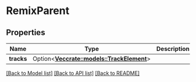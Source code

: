 # RemixParent

## Properties

Name | Type | Description | Notes
------------ | ------------- | ------------- | -------------
**tracks** | Option<[**Vec<crate::models::TrackElement>**](track_element.md)> |  | [optional]

[[Back to Model list]](../README.md#documentation-for-models) [[Back to API list]](../README.md#documentation-for-api-endpoints) [[Back to README]](../README.md)


